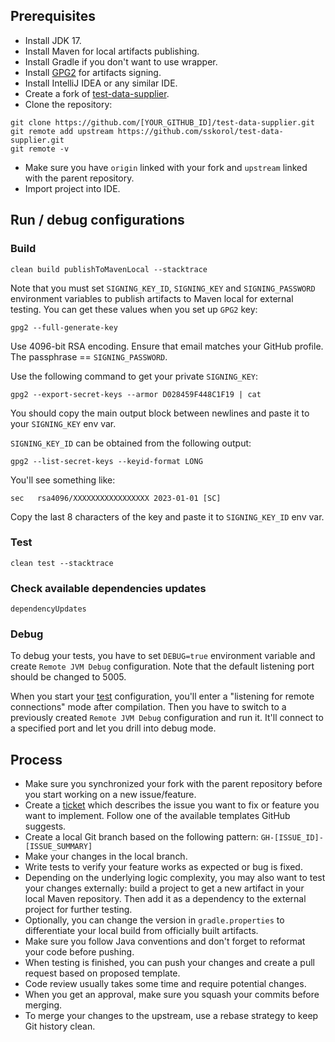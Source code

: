 ## Prerequisites

- Install JDK 17.
- Install Maven for local artifacts publishing.
- Install Gradle if you don't want to use wrapper.
- Install [GPG2](https://docs.releng.linuxfoundation.org/en/latest/gpg.html) for artifacts signing.
- Install IntelliJ IDEA or any similar IDE.
- Create a fork of [test-data-supplier](https://github.com/sskorol/test-data-supplier/fork).
- Clone the repository:

```shell
git clone https://github.com/[YOUR_GITHUB_ID]/test-data-supplier.git
git remote add upstream https://github.com/sskorol/test-data-supplier.git
git remote -v
```

- Make sure you have `origin` linked with your fork and `upstream` linked with the parent repository.
- Import project into IDE.

## Run / debug configurations

### Build

```shell
clean build publishToMavenLocal --stacktrace
```

Note that you must set `SIGNING_KEY_ID`, `SIGNING_KEY` and `SIGNING_PASSWORD` environment variables to publish artifacts
to Maven local for external testing. You can get these values when you set up `GPG2` key:

```shell
gpg2 --full-generate-key
```

Use 4096-bit RSA encoding. Ensure that email matches your GitHub profile. The passphrase == `SIGNING_PASSWORD`.

Use the following command to get your private `SIGNING_KEY`:

```shell
gpg2 --export-secret-keys --armor D028459F448C1F19 | cat
```

You should copy the main output block between newlines and paste it to your `SIGNING_KEY` env var.

`SIGNING_KEY_ID` can be obtained from the following output:

```shell
gpg2 --list-secret-keys --keyid-format LONG
```

You'll see something like:

```shell
sec   rsa4096/XXXXXXXXXXXXXXXXX 2023-01-01 [SC]
```

Copy the last 8 characters of the key and paste it to `SIGNING_KEY_ID` env var.

### Test

```shell
clean test --stacktrace
```

### Check available dependencies updates

```shell
dependencyUpdates
```

### Debug

To debug your tests, you have to set `DEBUG=true` environment variable and create `Remote JVM Debug` configuration. Note
that the default listening port should be changed to 5005.

When you start your [test](#test) configuration, you'll enter a "listening for remote connections" mode after
compilation.
Then you have to switch to a previously created `Remote JVM Debug` configuration and run it. It'll connect to a
specified port and let you drill into debug mode.

## Process

- Make sure you synchronized your fork with the parent repository before you start working on a new issue/feature.
- Create a [ticket](https://github.com/sskorol/test-data-supplier/issues) which describes the issue you want to fix or
  feature you want to implement. Follow one of the available templates GitHub suggests.
- Create a local Git branch based on the following pattern: `GH-[ISSUE_ID]-[ISSUE_SUMMARY]`
- Make your changes in the local branch.
- Write tests to verify your feature works as expected or bug is fixed.
- Depending on the underlying logic complexity, you may also want to test your changes externally: build a project
  to get a new artifact in your local Maven repository. Then add it as a dependency to the external project for further
  testing.
- Optionally, you can change the version in `gradle.properties` to differentiate your local build from officially
  built artifacts.
- Make sure you follow Java conventions and don't forget to reformat your code before pushing.
- When testing is finished, you can push your changes and create a pull request based on proposed template.
- Code review usually takes some time and require potential changes.
- When you get an approval, make sure you squash your commits before merging.
- To merge your changes to the upstream, use a rebase strategy to keep Git history clean.
